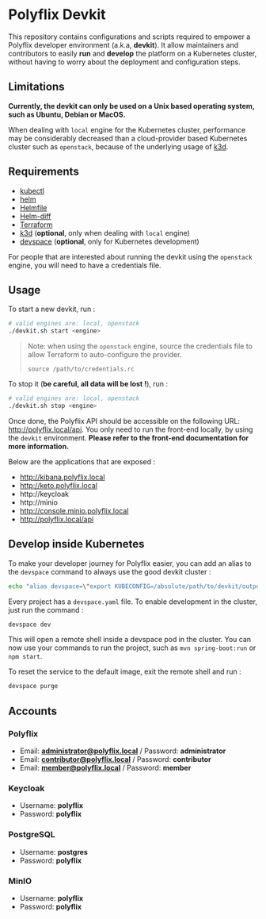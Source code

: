# Polyflix Devkit

This repository contains configurations and scripts required to empower a Polyflix developer environment (a.k.a, **devkit**). It allow maintainers and contributors to easily **run** and **develop** the platform on a Kubernetes cluster, without having to worry about the deployment and configuration steps.

## Limitations

**Currently, the devkit can only be used on a Unix based operating system, such as Ubuntu, Debian or MacOS.**

When dealing with `local` engine for the Kubernetes cluster, performance may be considerably decreased than a cloud-provider based Kubernetes cluster such as `openstack`, because of the underlying usage of [k3d](https://k3d.io/v5.4.6/).

## Requirements

- [kubectl](https://kubernetes.io/fr/docs/tasks/tools/install-kubectl/)
- [helm](https://helm.sh/)
- [Helmfile](https://github.com/helmfile/helmfile)
- [Helm-diff](https://github.com/databus23/helm-diff)
- [Terraform](https://developer.hashicorp.com/terraform/downloads?product_intent=terraform)
- [k3d](https://k3d.io/v5.4.6/) (**optional**, only when dealing with `local` engine)
- [devspace](https://www.devspace.sh/docs/getting-started/introduction) (**optional**, only for Kubernetes development)

For people that are interested about running the devkit using the `openstack` engine, you will need to have a credentials file.

## Usage

To start a new devkit, run : 

```bash
# valid engines are: local, openstack
./devkit.sh start <engine>
```

> Note: when using the `openstack` engine, source the credentials file to allow Terraform to auto-configure the provider.
> ```
> source /path/to/credentials.rc
> ```

To stop it (**be careful, all data will be lost !**), run : 

```bash
# valid engines are: local, openstack
./devkit.sh stop <engine>
```

Once done, the Polyflix API should be accessible on the following URL: http://polyflix.local/api. You only need to run the front-end locally, by using the `devkit` environment. **Please refer to the front-end documentation for more information.**

Below are the applications that are exposed :

- http://kibana.polyflix.local
- http://keto.polyflix.local
- http://keycloak
- http://minio
- http://console.minio.polyflix.local
- http://polyflix.local/api

## Develop inside Kubernetes

To make your developer journey for Polyflix easier, you can add an alias to the `devspace` command to always use the good devkit cluster : 

```bash
echo "alias devspace=\"export KUBECONFIG=/absolute/path/to/devkit/outputs/k8s.yml\" && devspace" >> ~/.zshrc
```

Every project has a `devspace.yaml` file. To enable development in the cluster, just run the command : 

```bash
devspace dev
```

This will open a remote shell inside a devspace pod in the cluster. You can now use your commands to run the project, such as `mvn spring-boot:run` or `npm start`.

To reset the service to the default image, exit the remote shell and run :

```bash
devspace purge
```

## Accounts

### Polyflix

- Email: **administrator@polyflix.local** / Password: **administrator**
- Email: **contributor@polyflix.local** / Password: **contributor**
- Email: **member@polyflix.local** / Password: **member**

### Keycloak

- Username: **polyflix**
- Password: **polyflix**

### PostgreSQL

- Username: **postgres**
- Password: **polyflix**

### MinIO

- Username: **polyflix**
- Password: **polyflix**
